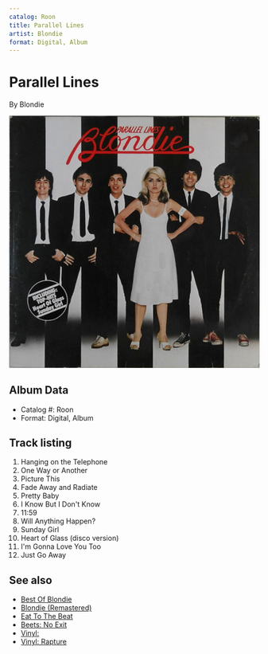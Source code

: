 ```yaml
---
catalog: Roon
title: Parallel Lines
artist: Blondie
format: Digital, Album
---
```


# Parallel Lines

By Blondie

![](../../assets/albumcovers/Blondie-Parallel_Lines.png)

## Album Data

- Catalog #: Roon
- Format: Digital, Album


## Track listing


1. Hanging on the Telephone
2. One Way or Another
3. Picture This
4. Fade Away and Radiate
5. Pretty Baby
6. I Know But I Don't Know
7. 11:59
8. Will Anything Happen?
9. Sunday Girl
10. Heart of Glass (disco version)
11. I'm Gonna Love You Too
12. Just Go Away


## See also

- [Best Of Blondie](Best_Of_Blondie.md)
- [Blondie (Remastered)](Blondie_Remastered.md)
- [Eat To The Beat](Eat_To_The_Beat.md)
- [Beets: No Exit](../../Beets/Blondie/No_Exit.md)
- [Vinyl: ](../../Vinyl/Blondie/Blondie.md)
- [Vinyl: Rapture](../../Vinyl/Blondie/Rapture.md)
